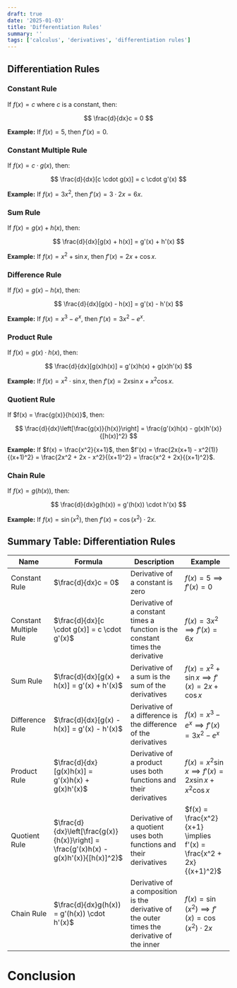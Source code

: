 ```yaml
---
draft: true
date: '2025-01-03'
title: 'Differentiation Rules'
summary: ''
tags: ['calculus', 'derivatives', 'differentiation rules']
---
```


## Differentiation Rules

### Constant Rule

If $f(x) = c$ where $c$ is a constant, then:

$$
\frac{d}{dx}c = 0
$$

**Example:**
If $f(x) = 5$, then $f'(x) = 0$.

### Constant Multiple Rule

If $f(x) = c \cdot g(x)$, then:

$$
\frac{d}{dx}[c \cdot g(x)] = c \cdot g'(x)
$$

**Example:**
If $f(x) = 3x^2$, then $f'(x) = 3 \cdot 2x = 6x$.

### Sum Rule

If $f(x) = g(x) + h(x)$, then:

$$
\frac{d}{dx}[g(x) + h(x)] = g'(x) + h'(x)
$$

**Example:**
If $f(x) = x^2 + \sin x$, then $f'(x) = 2x + \cos x$.

### Difference Rule

If $f(x) = g(x) - h(x)$, then:

$$
\frac{d}{dx}[g(x) - h(x)] = g'(x) - h'(x)
$$

**Example:**
If $f(x) = x^3 - e^x$, then $f'(x) = 3x^2 - e^x$.

### Product Rule

If $f(x) = g(x) \cdot h(x)$, then:

$$
\frac{d}{dx}[g(x)h(x)] = g'(x)h(x) + g(x)h'(x)
$$

**Example:**
If $f(x) = x^2 \cdot \sin x$, then $f'(x) = 2x \sin x + x^2 \cos x$.

### Quotient Rule

If $f(x) = \frac{g(x)}{h(x)}$, then:

$$
\frac{d}{dx}\left[\frac{g(x)}{h(x)}\right] = \frac{g'(x)h(x) - g(x)h'(x)}{[h(x)]^2}
$$

**Example:**
If $f(x) = \frac{x^2}{x+1}$, then $f'(x) = \frac{2x(x+1) - x^2(1)}{(x+1)^2} = \frac{2x^2 + 2x - x^2}{(x+1)^2} = \frac{x^2 + 2x}{(x+1)^2}$.

### Chain Rule

If $f(x) = g(h(x))$, then:

$$
\frac{d}{dx}g(h(x)) = g'(h(x)) \cdot h'(x)
$$

**Example:**
If $f(x) = \sin(x^2)$, then $f'(x) = \cos(x^2) \cdot 2x$.

## Summary Table: Differentiation Rules

| Name                   | Formula                                                                               | Description                                                                                  | Example                                                            |
| ---------------------- | ------------------------------------------------------------------------------------- | -------------------------------------------------------------------------------------------- | ------------------------------------------------------------------ |
| Constant Rule          | $\frac{d}{dx}c = 0$                                                                   | Derivative of a constant is zero                                                             | $f(x) = 5 \implies f'(x) = 0$                                      |
| Constant Multiple Rule | $\frac{d}{dx}[c \cdot g(x)] = c \cdot g'(x)$                                          | Derivative of a constant times a function is the constant times the derivative               | $f(x) = 3x^2 \implies f'(x) = 6x$                                  |
| Sum Rule               | $\frac{d}{dx}[g(x) + h(x)] = g'(x) + h'(x)$                                           | Derivative of a sum is the sum of the derivatives                                            | $f(x) = x^2 + \sin x \implies f'(x) = 2x + \cos x$                 |
| Difference Rule        | $\frac{d}{dx}[g(x) - h(x)] = g'(x) - h'(x)$                                           | Derivative of a difference is the difference of the derivatives                              | $f(x) = x^3 - e^x \implies f'(x) = 3x^2 - e^x$                     |
| Product Rule           | $\frac{d}{dx}[g(x)h(x)] = g'(x)h(x) + g(x)h'(x)$                                      | Derivative of a product uses both functions and their derivatives                            | $f(x) = x^2 \sin x \implies f'(x) = 2x \sin x + x^2 \cos x$        |
| Quotient Rule          | $\frac{d}{dx}\left[\frac{g(x)}{h(x)}\right] = \frac{g'(x)h(x) - g(x)h'(x)}{[h(x)]^2}$ | Derivative of a quotient uses both functions and their derivatives                           | $f(x) = \frac{x^2}{x+1} \implies f'(x) = \frac{x^2 + 2x}{(x+1)^2}$ |
| Chain Rule             | $\frac{d}{dx}g(h(x)) = g'(h(x)) \cdot h'(x)$                                          | Derivative of a composition is the derivative of the outer times the derivative of the inner | $f(x) = \sin(x^2) \implies f'(x) = \cos(x^2) \cdot 2x$             |

# Conclusion
